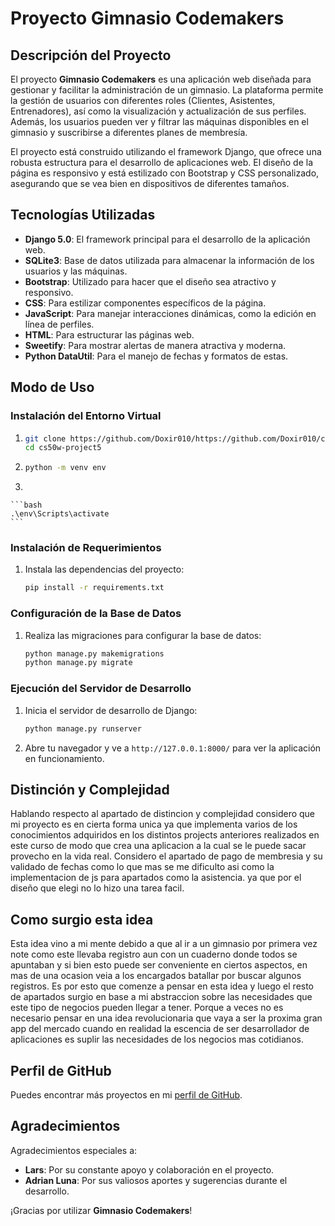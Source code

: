 # Proyecto Gimnasio Codemakers

## Descripción del Proyecto
El proyecto **Gimnasio Codemakers** es una aplicación web diseñada para gestionar y facilitar la administración de un gimnasio. La plataforma permite la gestión de usuarios con diferentes roles (Clientes, Asistentes, Entrenadores), así como la visualización y actualización de sus perfiles. Además, los usuarios pueden ver y filtrar las máquinas disponibles en el gimnasio y suscribirse a diferentes planes de membresía.

El proyecto está construido utilizando el framework Django, que ofrece una robusta estructura para el desarrollo de aplicaciones web. El diseño de la página es responsivo y está estilizado con Bootstrap y CSS personalizado, asegurando que se vea bien en dispositivos de diferentes tamaños.

## Tecnologías Utilizadas
- **Django 5.0**: El framework principal para el desarrollo de la aplicación web.
- **SQLite3**: Base de datos utilizada para almacenar la información de los usuarios y las máquinas.
- **Bootstrap**: Utilizado para hacer que el diseño sea atractivo y responsivo.
- **CSS**: Para estilizar componentes específicos de la página.
- **JavaScript**: Para manejar interacciones dinámicas, como la edición en línea de perfiles.
- **HTML**: Para estructurar las páginas web.
- **Sweetify**: Para mostrar alertas de manera atractiva y moderna.
- **Python DataUtil**: Para el manejo de fechas y formatos de estas.


## Modo de Uso

### Instalación del Entorno Virtual
1. 
    ```bash
    git clone https://github.com/Doxir010/https://github.com/Doxir010/cs50w-project5.git
    cd cs50w-project5
    ```
2. 
    ```bash
    python -m venv env
    ```
3. 
    
    ```bash
    .\env\Scripts\activate
    ```

### Instalación de Requerimientos
1. Instala las dependencias del proyecto:
    ```bash
    pip install -r requirements.txt
    ```

### Configuración de la Base de Datos
1. Realiza las migraciones para configurar la base de datos:
    ```bash
    python manage.py makemigrations
    python manage.py migrate
    ```

### Ejecución del Servidor de Desarrollo
1. Inicia el servidor de desarrollo de Django:
    ```bash
    python manage.py runserver
    ```

2. Abre tu navegador y ve a `http://127.0.0.1:8000/` para ver la aplicación en funcionamiento.

## Distinción y Complejidad
Hablando respecto al apartado de distincion y complejidad considero que mi proyecto es en cierta forma unica ya que implementa varios de los conocimientos
adquiridos en los distintos projects anteriores realizados en este curso de modo que crea una aplicacion a la cual se le puede sacar provecho en la vida real.
Considero el apartado de pago de membresia y su validado de fechas como lo que mas se me dificulto asi como la implementacion de js para apartados como la asistencia.
ya que por el diseño que elegi no lo hizo una tarea facil.

## Como surgio esta idea
Esta idea vino a mi mente debido a que al ir a un gimnasio por primera vez note como este llevaba registro aun con un cuaderno donde todos se apuntaban y si bien
esto puede ser conveniente en ciertos aspectos, en mas de una ocasion veia a los encargados batallar por buscar algunos registros. Es por esto que comenze a pensar en
esta idea y luego el resto de apartados surgio en base a mi abstraccion sobre las necesidades que este tipo de negocios pueden llegar a tener. Porque a veces
no es necesario pensar en una idea revolucionaria que vaya a ser la proxima gran app del mercado cuando en realidad la escencia de ser desarrollador de aplicaciones es 
suplir las necesidades de los negocios mas cotidianos.

## Perfil de GitHub
Puedes encontrar más proyectos en mi [perfil de GitHub](https://github.com/Doxir010).

## Agradecimientos
Agradecimientos especiales a:
- **Lars**: Por su constante apoyo y colaboración en el proyecto.
- **Adrian Luna**: Por sus valiosos aportes y sugerencias durante el desarrollo.

¡Gracias por utilizar **Gimnasio Codemakers**! 
